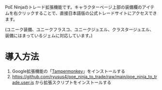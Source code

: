 PoE Ninjaのトレード拡張機能です。キャラクターページ上部の装備欄のアイテムを右クリックすることで、直接日本語版の公式トレードサイトにアクセスできます。

(ユニーク装備、ユニークフラスコ、ユニークジュエル、クラスタージュエル、装備にはまっているジェムに対応しています。)

# 導入方法
1. Google拡張機能の「[Tampermonkey](https://chromewebstore.google.com/detail/tampermonkey/dhdgffkkebhmkfjojejmpbldmpobfkfo?hl=ja)」をインストールする
2. https://github.com/ryusus4/poe_ninja_to_trade/raw/main/poe_ninja_to_trade.user.js から拡張スクリプトをインストールする
